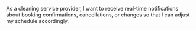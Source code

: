As a cleaning service provider, I want to receive real-time notifications about booking confirmations, 
cancellations, or changes so that I can adjust my schedule accordingly.